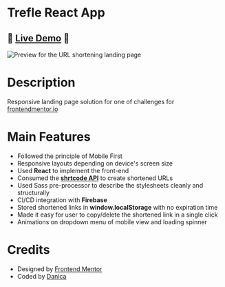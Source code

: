 # Trefle React App

## 🎉 **[Live Demo](https://trefle-react.web.app/)** 🎉

![Preview for the URL shortening landing page](./src/images/url-shortening-preview.jpg)

# Description

Responsive landing page solution for one of challenges for [frontendmentor.io](https://www.frontendmentor.io/challenges/url-shortening-api-landing-page-2ce3ob-G)

# Main Features

- Followed the principle of Mobile First
- Responsive layouts depending on device's screen size
- Used **React** to implement the front-end
- Consumed the **[shrtcode API](https://app.shrtco.de/)** to create shortened URLs
- Used Sass pre-processor to describe the stylesheets cleanly and structurally
- CI/CD integration with **Firebase**
- Stored shortened links in **window.localStorage** with no expiration time
- Made it easy for user to copy/delete the shortened link in a single click
- Animations on dropdown menu of mobile view and loading spinner

# Credits

- Designed by [Frontend Mentor](https://www.frontendmentor.io)
- Coded by [Danica](https://github.com/wandanli)
